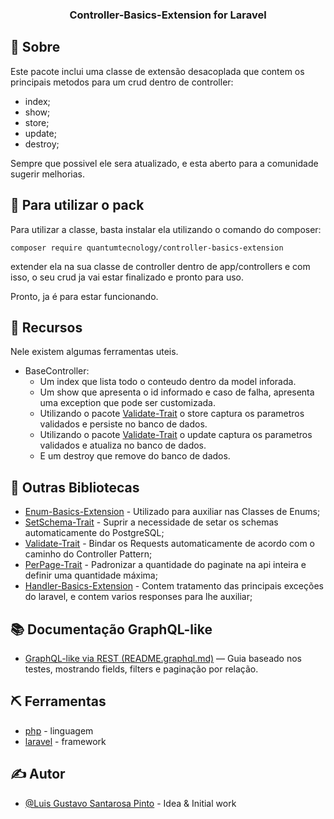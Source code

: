 <h3 align="center">Controller-Basics-Extension for Laravel</h3>

## 🧐 Sobre <a name = "about"></a>
Este pacote inclui uma classe de extensão desacoplada que contem os principais metodos para um crud dentro de controller:
  - index;
  - show;
  - store;
  - update;
  - destroy;

Sempre que possivel ele sera atualizado, e esta aberto para a comunidade sugerir melhorias.

## 🏁 Para utilizar o pack

Para utilizar a classe, basta instalar ela utilizando o comando do composer:

```
composer require quantumtecnology/controller-basics-extension
```

extender ela na sua classe de controller dentro de app/controllers e com isso, o seu crud ja vai estar finalizado e pronto para uso.

Pronto, ja é para estar funcionando.

## 🎈 Recursos

Nele existem algumas ferramentas uteis.

- BaseController:
  - Um index que lista todo o conteudo dentro da model inforada.
  - Um show que apresenta o id informado e caso de falha, apresenta uma exception que pode ser customizada.
  - Utilizando o pacote [Validate-Trait](https://packagist.org/packages/quantumtecnology/validate-trait) o store captura os parametros validados e persiste no banco de dados.
  - Utilizando o pacote [Validate-Trait](https://packagist.org/packages/quantumtecnology/validate-trait) o update captura os parametros validados e atualiza no banco de dados.
  - E um destroy que remove do banco de dados.

## 🧐 Outras Bibliotecas

- [Enum-Basics-Extension](https://packagist.org/packages/quantumtecnology/enum-basics-extension) - Utilizado para auxiliar nas Classes de Enums;
- [SetSchema-Trait](https://packagist.org/packages/quantumtecnology/setschema-trait-postgresql) - Suprir a necessidade de setar os schemas automaticamente do PostgreSQL;
- [Validate-Trait](https://packagist.org/packages/quantumtecnology/validate-trait) - Bindar os Requests automaticamente de acordo com o caminho do Controller Pattern;
- [PerPage-Trait](https://packagist.org/packages/quantumtecnology/perpage-trait) - Padronizar a quantidade do paginate na api inteira e definir uma quantidade máxima;
- [Handler-Basics-Extension](https://packagist.org/packages/quantumtecnology/handler-basics-extension) - Contem tratamento das principais exceções do laravel, e contem varios responses para lhe auxiliar;

## 📚 Documentação GraphQL-like

- [GraphQL-like via REST (README.graphql.md)](README.graphql.md) — Guia baseado nos testes, mostrando fields, filters e paginação por relação.

## ⛏️ Ferramentas

- [php](https://www.php.net/) - linguagem
- [laravel](https://laravel.com/) - framework

## ✍️ Autor

- [@Luis Gustavo Santarosa Pinto](https://github.com/QuantumTecnology) - Idea & Initial work
